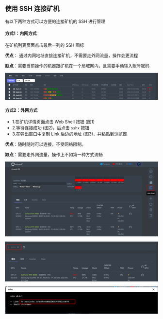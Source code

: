 ## 使用 SSH 连接矿机

有以下两种方式可以方便的连接矿机的 SSH 进行管理



#### 方式1：内网方式

在矿机列表页面点击最后一列的 SSH 图标

**优点**： 通过内网地址直接连接矿机，不需要走外网流量，操作会更流程

**缺点**：需要当前操作的机器跟矿机在一个局域网内，且需要手动输入账号密码

![image-20250406215426792](../images/image-20250406215426792.png)



#### 方式2：外网方式

- 1.在矿机详情页面点击 Web Shell 按钮 (图1)
- 2.等待连接成功 (图2)，后点击 `sshx` 按钮
- 3.在弹出窗口中复制 Link 后边的地址 (图3)，并粘贴到浏览器



**优点**：随时随时可以连接，不受网络限制。

**缺点**：需要走外网流量，操作上不如第一种方式流畅



![image-20250406215629370](../images/image-20250406215629370.png)



![image-20250406215703223](../images/image-20250406215703223.png)



![image-20250406215753677](../images/image-20250406215753677.png)



